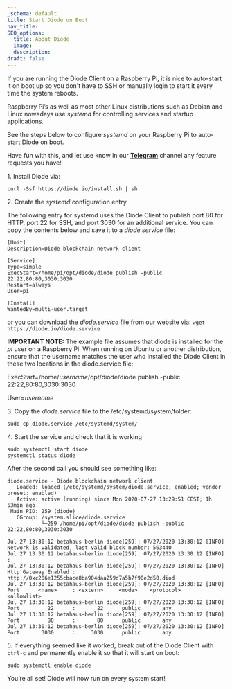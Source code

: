 ```yaml
---
_schema: default
title: Start Diode on Boot
nav_title:
SEO_options:
  title: About Diode
  image:
  description:
draft: false
---
```

If you are running the Diode Client on a Raspberry Pi, it is nice to auto-start it on boot up so you don't have to SSH or manually login to start it every time the system reboots.

Raspberry Pi’s as well as most other Linux distributions such as Debian and Linux nowadays use *systemd* for controlling services and startup applications.

See the steps below to configure *systemd* on your Raspberry Pi to auto-start Diode on boot.

Have fun with this, and let use know in our [**Telegram**](https://t.me/diode_chain) channel any feature requests you have!

1\. Install Diode via:

```
curl -Ssf https://diode.io/install.sh | sh
```

2\. Create the *systemd* configuration entry

The following entry for systemd uses the Diode Client to publish port 80 for HTTP, port 22 for SSH, and port 3030 for an additional service. You can copy the contents below and save it to a *diode.service* file:

```
[Unit]
Description=Diode blockchain network client

[Service]
Type=simple
ExecStart=/home/pi/opt/diode/diode publish -public 22:22,80:80,3030:3030
Restart=always
User=pi

[Install]
WantedBy=multi-user.target
```

or you can download the *diode.service* file from our website via: `wget https://diode.io/diode.service`

**IMPORTANT NOTE:** The example file assumes that diode is installed for the *pi* user on a Raspberry Pi. When running on Ubuntu or another distribution, ensure that the username matches the user who installed the Diode Client in these two locations in the diode.service file:

ExecStart=/home/*username*/opt/diode/diode publish -public 22:22,80:80,3030:3030

User=*username*

3\. Copy the *diode.service* file to the /etc/systemd/system/folder:

```
sudo cp diode.service /etc/systemd/system/
```

4\. Start the service and check that it is working

```
sudo systemctl start diode
systemctl status diode
```

After the second call you should see something like:

```
diode.service - Diode blockchain network client
   Loaded: loaded (/etc/systemd/system/diode.service; enabled; vendor preset: enabled)
   Active: active (running) since Mon 2020-07-27 13:29:51 CEST; 1h 53min ago
 Main PID: 259 (diode)
   CGroup: /system.slice/diode.service
           └─259 /home/pi/opt/diode/diode publish -public 22:22,80:80,3030:3030

Jul 27 13:30:12 betahaus-berlin diode[259]: 07/27/2020 13:30:12 [INFO] Network is validated, last valid block number: 563440
Jul 27 13:30:12 betahaus-berlin diode[259]: 07/27/2020 13:30:12 [INFO]                      :
Jul 27 13:30:12 betahaus-berlin diode[259]: 07/27/2020 13:30:12 [INFO] Http Gateway Enabled : http://0xc206e1255cbace8ba904daa259d7a5b7f90e2d50.diod
Jul 27 13:30:12 betahaus-berlin diode[259]: 07/27/2020 13:30:12 [INFO] Port      <name>     : <extern>     <mode>    <protocol>     <allowlist>
Jul 27 13:30:12 betahaus-berlin diode[259]: 07/27/2020 13:30:12 [INFO] Port         22      :       22      public       any
Jul 27 13:30:12 betahaus-berlin diode[259]: 07/27/2020 13:30:12 [INFO] Port         80      :       80      public       any
Jul 27 13:30:12 betahaus-berlin diode[259]: 07/27/2020 13:30:12 [INFO] Port       3030      :     3030      public       any
```

5\. If everything seemed like it worked, break out of the Diode Client with `ctrl-c` and permanently enable it so that it will start on boot:

```
sudo systemctl enable diode
```

You’re all set! Diode will now run on every system start!